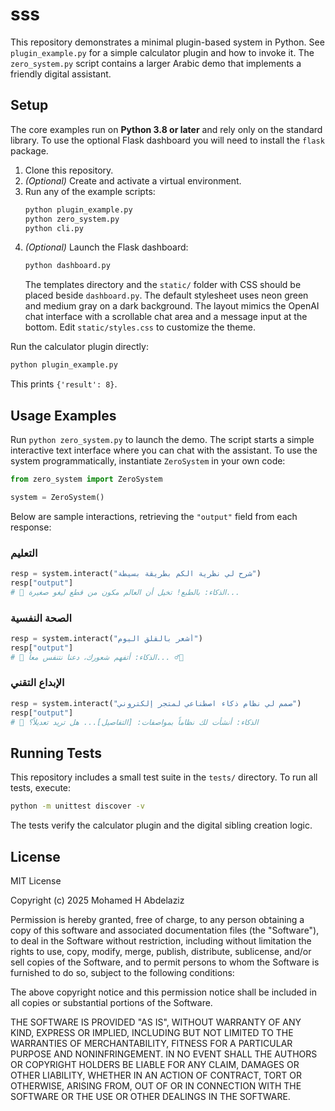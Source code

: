 # sss

This repository demonstrates a minimal plugin-based system in Python. See `plugin_example.py` for a simple calculator plugin and how to invoke it. The `zero_system.py` script contains a larger Arabic demo that implements a friendly digital assistant.

## Setup

The core examples run on **Python&nbsp;3.8 or later** and rely only on the standard library.
To use the optional Flask dashboard you will need to install the `flask` package.

1. Clone this repository.
2. *(Optional)* Create and activate a virtual environment.
3. Run any of the example scripts:
   ```bash
   python plugin_example.py
   python zero_system.py
   python cli.py
   ```
4. *(Optional)* Launch the Flask dashboard:
   ```bash
   python dashboard.py
   ```
   The templates directory and the `static/` folder with CSS should be
   placed beside `dashboard.py`.
   The default stylesheet uses neon green and medium gray on a dark
   background. The layout mimics the OpenAI chat interface with a
   scrollable chat area and a message input at the bottom.
   Edit `static/styles.css` to customize the theme.

Run the calculator plugin directly:
```bash
python plugin_example.py
```
This prints `{'result': 8}`.

## Usage Examples

Run `python zero_system.py` to launch the demo. The script starts a simple
interactive text interface where you can chat with the assistant. To use the
system programmatically, instantiate `ZeroSystem` in your own code:

```python
from zero_system import ZeroSystem

system = ZeroSystem()
```

Below are sample interactions, retrieving the `"output"` field from each
response:

### التعليم
```python
resp = system.interact("شرح لي نظرية الكم بطريقة بسيطة")
resp["output"]
# 🤖 الذكاء: بالطبع! تخيل أن العالم مكون من قطع ليغو صغيرة...
```

### الصحة النفسية
```python
resp = system.interact("أشعر بالقلق اليوم")
resp["output"]
# 🤖 الذكاء: أتفهم شعورك، دعنا نتنفس معاً... 💆‍♂️
```

### الإبداع التقني
```python
resp = system.interact("صمم لي نظام ذكاء اصطناعي لمتجر إلكتروني")
resp["output"]
# 🤖 الذكاء: أنشأت لك نظاماً بمواصفات: [التفاصيل]... هل تريد تعديلاً؟
```

## Running Tests

This repository includes a small test suite in the `tests/` directory. To run
all tests, execute:

```bash
python -m unittest discover -v
```

The tests verify the calculator plugin and the digital sibling creation logic.

## License

MIT License

Copyright (c) 2025 Mohamed H Abdelaziz

Permission is hereby granted, free of charge, to any person obtaining a copy
of this software and associated documentation files (the "Software"), to deal
in the Software without restriction, including without limitation the rights
to use, copy, modify, merge, publish, distribute, sublicense, and/or sell
copies of the Software, and to permit persons to whom the Software is
furnished to do so, subject to the following conditions:

The above copyright notice and this permission notice shall be included in all
copies or substantial portions of the Software.

THE SOFTWARE IS PROVIDED "AS IS", WITHOUT WARRANTY OF ANY KIND, EXPRESS OR
IMPLIED, INCLUDING BUT NOT LIMITED TO THE WARRANTIES OF MERCHANTABILITY,
FITNESS FOR A PARTICULAR PURPOSE AND NONINFRINGEMENT. IN NO EVENT SHALL THE
AUTHORS OR COPYRIGHT HOLDERS BE LIABLE FOR ANY CLAIM, DAMAGES OR OTHER
LIABILITY, WHETHER IN AN ACTION OF CONTRACT, TORT OR OTHERWISE, ARISING FROM,
OUT OF OR IN CONNECTION WITH THE SOFTWARE OR THE USE OR OTHER DEALINGS IN THE
SOFTWARE.
